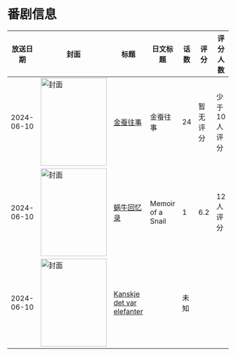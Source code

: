# 番剧信息

|放送日期|封面|标题|日文标题|话数|评分|评分人数|
|---|---|---|---|---|---|---|
|2024-06-10|<img src="//lain.bgm.tv/pic/cover/c/33/a0/403777_1i4YC.jpg" alt="封面" style="width:150px;height:200px;object-fit:cover;">|[金蚕往事](https://bangumi.tv/subject/403777)|金蚕往事|24|暂无评分|少于10人评分|
|2024-06-10|<img src="//lain.bgm.tv/pic/cover/c/ba/56/499971_n4gHm.jpg" alt="封面" style="width:150px;height:200px;object-fit:cover;">|[蜗牛回忆录](https://bangumi.tv/subject/499971)|Memoir of a Snail|1|6.2|12人评分|
|2024-06-10|<img src="//lain.bgm.tv/pic/cover/c/82/42/536835_59599.jpg" alt="封面" style="width:150px;height:200px;object-fit:cover;">|[Kanskje det var elefanter](https://bangumi.tv/subject/536835)||未知|||
